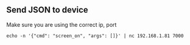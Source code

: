 
## Send JSON to device

Make sure you are using the correct ip, port

```
echo -n '{"cmd": "screen_on", "args": []}' | nc 192.168.1.81 7000
```